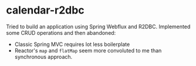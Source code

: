# calendar-r2dbc

Tried to build an application using Spring Webflux and R2DBC. Implemented some CRUD operations and then abandoned:
- Classic Spring MVC requires lot less boilerplate
- Reactor's `map` and `flatMap` seem more convoluted to me than synchronous approach.
